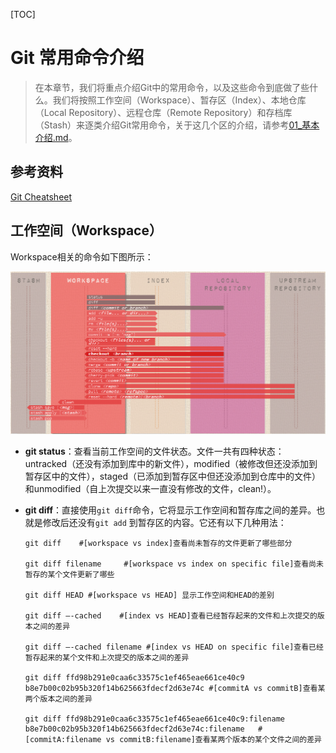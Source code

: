 [TOC]

# Git 常用命令介绍

> 在本章节，我们将重点介绍Git中的常用命令，以及这些命令到底做了些什么。我们将按照工作空间（Workspace）、暂存区（Index）、本地仓库（Local Repository）、远程仓库（Remote Repository）和存档库（Stash）来逐类介绍Git常用命令，关于这几个区的介绍，请参考[01_基本介绍.md](01_基本介绍.md)。

## 参考资料

[Git Cheatsheet](http://ndpsoftware.com/git-cheatsheet.html#loc=workspace;)

## 工作空间（Workspace）

Workspace相关的命令如下图所示：

![img](pic/wd.png)

+ **git status**：查看当前工作空间的文件状态。文件一共有四种状态：untracked（还没有添加到库中的新文件），modified（被修改但还没添加到暂存区中的文件），staged（已添加到暂存区中但还没添加到仓库中的文件）和unmodified（自上次提交以来一直没有修改的文件，clean!）。

+ **git diff**：直接使用`git diff`命令，它将显示工作空间和暂存库之间的差异。也就是修改后还没有`git add` 到暂存区的内容。它还有以下几种用法：

  ```
  git diff    #[workspace vs index]查看尚未暂存的文件更新了哪些部分

  git diff filename 	#[workspace vs index on specific file]查看尚未暂存的某个文件更新了哪些

  git diff HEAD #[workspace vs HEAD] 显示工作空间和HEAD的差别

  git diff –-cached    #[index vs HEAD]查看已经暂存起来的文件和上次提交的版本之间的差异

  git diff –-cached filename #[index vs HEAD on specific file]查看已经暂存起来的某个文件和上次提交的版本之间的差异

  git diff ffd98b291e0caa6c33575c1ef465eae661ce40c9 b8e7b00c02b95b320f14b625663fdecf2d63e74c #[commitA vs commitB]查看某两个版本之间的差异

  git diff ffd98b291e0caa6c33575c1ef465eae661ce40c9:filename b8e7b00c02b95b320f14b625663fdecf2d63e74c:filename   #[commitA:filename vs commitB:filename]查看某两个版本的某个文件之间的差异
  ```

  ​